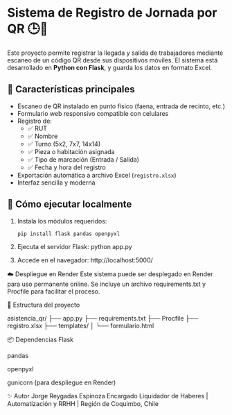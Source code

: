 # Sistema de Registro de Jornada por QR 🕒📲

Este proyecto permite registrar la llegada y salida de trabajadores mediante escaneo de un código QR desde sus dispositivos móviles. El sistema está desarrollado en **Python con Flask**, y guarda los datos en formato Excel.

## 🎯 Características principales

- Escaneo de QR instalado en punto físico (faena, entrada de recinto, etc.)
- Formulario web responsivo compatible con celulares
- Registro de:
  - ✅ RUT
  - ✅ Nombre
  - ✅ Turno (5x2, 7x7, 14x14)
  - ✅ Pieza o habitación asignada
  - ✅ Tipo de marcación (Entrada / Salida)
  - ✅ Fecha y hora del registro
- Exportación automática a archivo Excel (`registro.xlsx`)
- Interfaz sencilla y moderna

## 🚀 Cómo ejecutar localmente

1. Instala los módulos requeridos:

   ```bash
   pip install flask pandas openpyxl

2. Ejecuta el servidor Flask:
python app.py

3. Accede en el navegador:
http://localhost:5000/

☁️ Despliegue en Render
Este sistema puede ser desplegado en Render para uso permanente online. Se incluye un archivo requirements.txt y Procfile para facilitar el proceso.

📁 Estructura del proyecto

asistencia_qr/
├── app.py
├── requirements.txt
├── Procfile
├── registro.xlsx
├── templates/
│   └── formulario.html

📦 Dependencias
Flask

pandas

openpyxl

gunicorn (para despliegue en Render)

✨ Autor
Jorge Reygadas Espinoza Encargado Liquidador de Haberes | Automatización y RRHH | Región de Coquimbo, Chile

